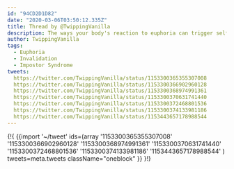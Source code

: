 ```yaml
---
id: "94CD2D1D82"
date: "2020-03-06T03:50:12.335Z"
title: Thread by @TwippingVanilla
description: The ways your body's reaction to euphoria can trigger self doubts.
author: TwippingVanilla
tags:
  - Euphoria
  - Invalidation
  - Impostor Syndrome
tweets:
  https://twitter.com/TwippingVanilla/status/1153300365355307008
  https://twitter.com/TwippingVanilla/status/1153300366902960128
  https://twitter.com/TwippingVanilla/status/1153300368974991361
  https://twitter.com/TwippingVanilla/status/1153300370631741440
  https://twitter.com/TwippingVanilla/status/1153300372468801536
  https://twitter.com/TwippingVanilla/status/1153300374133981186
  https://twitter.com/TwippingVanilla/status/1153443657178988544
---
```

{!{
  {{import '~/tweet' ids=(array
    '1153300365355307008'
    '1153300366902960128'
    '1153300368974991361'
    '1153300370631741440'
    '1153300372468801536'
    '1153300374133981186'
    '1153443657178988544'
  ) tweets=meta.tweets className="oneblock" }}
}!}

